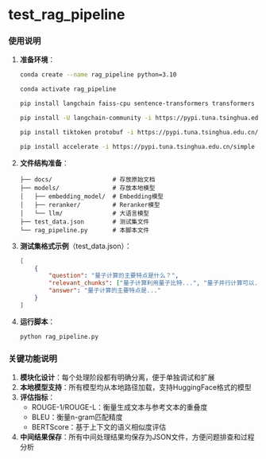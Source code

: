 # test_rag_pipeline

### 使用说明

1. **准备环境**：
   ```bash
   conda create --name rag_pipeline python=3.10
   
   conda activate rag_pipeline
   
   pip install langchain faiss-cpu sentence-transformers transformers rouge-score nltk jieba bert-score -i https://pypi.tuna.tsinghua.edu.cn/simple/

   pip install -U langchain-community -i https://pypi.tuna.tsinghua.edu.cn/simple

   pip install tiktoken protobuf -i https://pypi.tuna.tsinghua.edu.cn/simple

   pip install accelerate -i https://pypi.tuna.tsinghua.edu.cn/simple

   ```

2. **文件结构准备**：
   ```
   ├── docs/                 # 存放原始文档
   ├── models/               # 存放本地模型
   │   ├── embedding_model/  # Embedding模型
   │   ├── reranker/         # Reranker模型
   │   └── llm/              # 大语言模型
   ├── test_data.json        # 测试集文件
   └── rag_pipeline.py       # 本脚本文件
   ```

3. **测试集格式示例**（test_data.json）：
   ```json
   [
       {
           "question": "量子计算的主要特点是什么？",
           "relevant_chunks": ["量子计算利用量子比特...", "量子并行计算可以..."],
           "answer": "量子计算的主要特点是..."
       }
   ]
   ```

4. **运行脚本**：
   ```bash
   python rag_pipeline.py
   ```

### 关键功能说明

1. **模块化设计**：每个处理阶段都有明确分离，便于单独调试和扩展
2. **本地模型支持**：所有模型均从本地路径加载，支持HuggingFace格式的模型
3. **评估指标**：
   - ROUGE-1/ROUGE-L：衡量生成文本与参考文本的重叠度
   - BLEU：衡量n-gram匹配精度
   - BERTScore：基于上下文的语义相似度评估
4. **中间结果保存**：所有中间处理结果均保存为JSON文件，方便问题排查和过程分析
